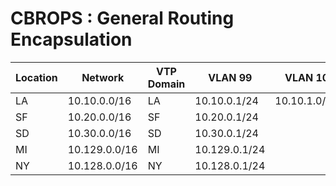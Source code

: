 # __CBROPS : General Routing Encapsulation__

| Location | Network       | VTP Domain | VLAN 99      | VLAN 10       | VLAN 20      | VLAN 30       | VLAN 40      | L3 Network   | /30 Subnet     |
|----------|---------------|------------|--------------|---------------|--------------|---------------|--------------|--------------|----------------|
| LA       | 10.10.0.0/16  | LA         | 10.10.0.1/24 | 10.10.1.0/23  | 10.10.3.0/23 | 10.10.5.0/22  | 10.10.9.0/22 |              | 10.10.100.0/30 |
| SF       | 10.20.0.0/16  | SF         | 10.20.0.1/24 |               |              | 10.20.2.0/22  | 10.20.6.0/22 |              | 10.20.100.0/30 |
| SD       | 10.30.0.0/16  | SD         | 10.30.0.1/24 |               |              | 10.30.2.0/22  | 10.30.6.0/22 |              | 10.30.100.0/30 |
| MI       | 10.129.0.0/16 | MI         | 10.129.0.1/24|               |              | 10.129.2.0/22 | 10.129.6.0/22|              | 10.129.100.0/30|
| NY       | 10.128.0.0/16 | NY         | 10.128.0.1/24|               |              | 10.128.2.0/22 | 10.128.6.0/22|              | 10.128.100.0/30|

